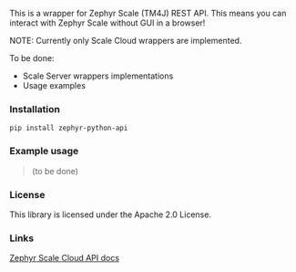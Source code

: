 This is a wrapper for Zephyr Scale (TM4J) REST API. This means you can interact with Zephyr Scale without GUI in a browser!

NOTE: Currently only Scale Cloud wrappers are implemented. 

To be done:
* Scale Server wrappers implementations
* Usage examples

### Installation

```pip install zephyr-python-api```

### Example usage

> (to be done)

### License

This library is licensed under the Apache 2.0 License.

### Links

[Zephyr Scale Cloud API docs](https://support.smartbear.com/zephyr-scale-cloud/api-docs/)
